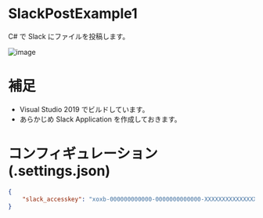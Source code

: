# SlackPostExample1

C# で Slack にファイルを投稿します。

<!-- ![お告げ](./.images/お告げ.png) -->

![image](https://user-images.githubusercontent.com/2055840/121793380-6c78f280-cc39-11eb-8a0f-52e0f376b4ff.png)


# 補足

* Visual Studio 2019 でビルドしています。
* あらかじめ Slack Application を作成しておきます。

# コンフィギュレーション(.settings.json)

```JSON
{
	"slack_accesskey": "xoxb-000000000000-0000000000000-XXXXXXXXXXXXXXXXXXXXXXXX"
}
```
